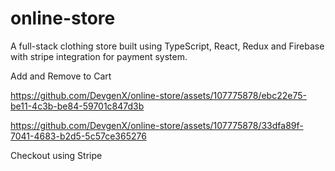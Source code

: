 # online-store
A full-stack clothing store built using TypeScript, React, Redux and Firebase with stripe integration for payment system.


Add and Remove to Cart

https://github.com/DevgenX/online-store/assets/107775878/ebc22e75-be11-4c3b-be84-59701c847d3b



https://github.com/DevgenX/online-store/assets/107775878/33dfa89f-7041-4683-b2d5-5c57ce365276

Checkout using Stripe
